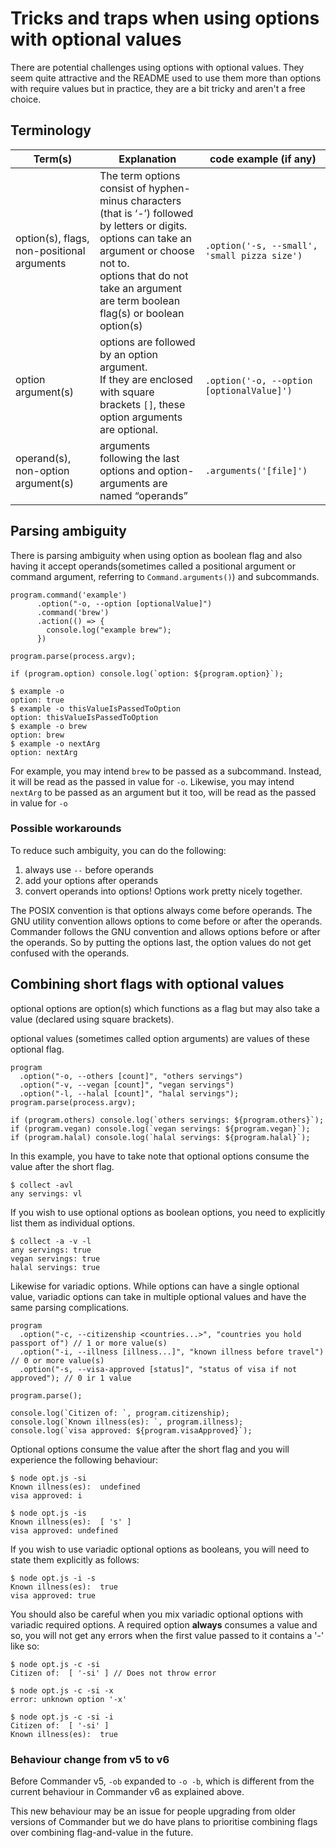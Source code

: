 # Tricks and traps when using options with optional values

There are potential challenges using options with optional values. They seem quite attractive and the README used to use them more than options with require values but in practice, they are a bit tricky and aren't a free choice.

## Terminology

| Term(s)                                    | Explanation                                                                                                                                                                                                                                          | code example (if any)                        |
| ------------------------------------------ | ---------------------------------------------------------------------------------------------------------------------------------------------------------------------------------------------------------------------------------------------------- | -------------------------------------------- |
| option(s), flags, non-positional arguments | The term options consist of hyphen-minus characters <br />(that is ‘-’) followed by letters or digits. <br /> options can take an argument or choose not to. <br/>options that do not take an argument are term boolean flag(s) or boolean option(s) | `.option('-s, --small', 'small pizza size')` |
| option argument(s)                         | options are followed by an option argument. <br /> If they are enclosed with square brackets `[]`, these option arguments are optional.                                                                                                              | `.option('-o, --option [optionalValue]')`    |
| operand(s), non-option argument(s)         | arguments following the last options and option-arguments are named “operands”                                                                                                                                                                       | `.arguments('[file]')`                       |

## Parsing ambiguity

There is parsing ambiguity when using option as boolean flag and also having it accept operands(sometimes called a positional argument or command argument, referring to `Command.arguments()`) and subcommands.

```
program.command('example')
      .option("-o, --option [optionalValue]")
      .command('brew')
      .action(() => {
        console.log("example brew");
      })

program.parse(process.argv);

if (program.option) console.log(`option: ${program.option}`);
```

```
$ example -o
option: true
$ example -o thisValueIsPassedToOption
option: thisValueIsPassedToOption
$ example -o brew
option: brew
$ example -o nextArg
option: nextArg
```

For example, you may intend `brew` to be passed as a subcommand. Instead, it will be read as the passed in value for `-o`. Likewise, you may intend `nextArg` to be passed as an argument but it too, will be read as the passed in value for `-o`

### Possible workarounds

To reduce such ambiguity, you can do the following:

1. always use `--` before operands
2. add your options after operands
3. convert operands into options! Options work pretty nicely together.

The POSIX convention is that options always come before operands. The GNU utility convention allows options to come before or after the operands. Commander follows the GNU convention and allows options before or after the operands. So by putting the options last, the option values do not get confused with the operands.

## Combining short flags with optional values

optional options are option(s) which functions as a flag but may also take a value (declared using square brackets).

optional values (sometimes called option arguments) are values of these optional flag.

```
program
  .option("-o, --others [count]", "others servings")
  .option("-v, --vegan [count]", "vegan servings")
  .option("-l, --halal [count]", "halal servings");
program.parse(process.argv);

if (program.others) console.log(`others servings: ${program.others}`);
if (program.vegan) console.log(`vegan servings: ${program.vegan}`);
if (program.halal) console.log(`halal servings: ${program.halal}`);

```

In this example, you have to take note that optional options consume the value after the short flag.

```
$ collect -avl
any servings: vl
```

If you wish to use optional options as boolean options, you need to explicitly list them as individual options.

```
$ collect -a -v -l
any servings: true
vegan servings: true
halal servings: true
```

Likewise for variadic options. While options can have a single optional value, variadic options can take in multiple optional values and have the same parsing complications.

```
program
  .option("-c, --citizenship <countries...>", "countries you hold passport of") // 1 or more value(s)
  .option("-i, --illness [illness...]", "known illness before travel") // 0 or more value(s)
  .option("-s, --visa-approved [status]", "status of visa if not approved"); // 0 ir 1 value

program.parse();

console.log(`Citizen of: `, program.citizenship);
console.log(`Known illness(es): `, program.illness);
console.log(`visa approved: ${program.visaApproved}`);
```

Optional options consume the value after the short flag and you will experience the following behaviour:

```
$ node opt.js -si
Known illness(es):  undefined
visa approved: i

$ node opt.js -is
Known illness(es):  [ 's' ]
visa approved: undefined
```

If you wish to use variadic optional options as booleans, you will need to state them explicitly as follows:

```
$ node opt.js -i -s
Known illness(es):  true
visa approved: true
```

You should also be careful when you mix variadic optional options with variadic required options. A required option **always** consumes a value and so, you will not get any errors when the first value passed to it contains a '-' like so:

```
$ node opt.js -c -si
Citizen of:  [ '-si' ] // Does not throw error
```

```
$ node opt.js -c -si -x
error: unknown option '-x'

$ node opt.js -c -si -i
Citizen of:  [ '-si' ]
Known illness(es):  true
```

### Behaviour change from v5 to v6

Before Commander v5, `-ob` expanded to `-o -b`, which is different from the current behaviour in Commander v6 as explained above.

This new behaviour may be an issue for people upgrading from older versions of Commander but we do have plans to prioritise combining flags over combining flag-and-value in the future.

